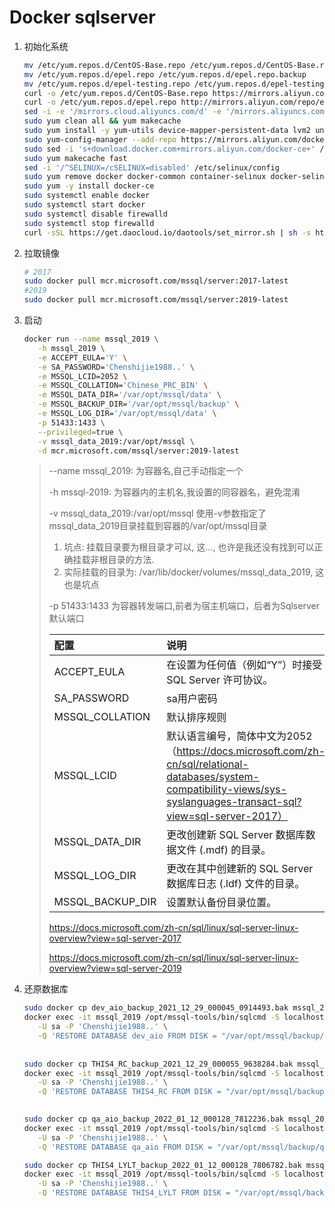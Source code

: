 # Docker sqlserver

1. 初始化系统

   ```bash
   mv /etc/yum.repos.d/CentOS-Base.repo /etc/yum.repos.d/CentOS-Base.repo.backup
   mv /etc/yum.repos.d/epel.repo /etc/yum.repos.d/epel.repo.backup
   mv /etc/yum.repos.d/epel-testing.repo /etc/yum.repos.d/epel-testing.repo.backup
   curl -o /etc/yum.repos.d/CentOS-Base.repo https://mirrors.aliyun.com/repo/Centos-7.repo
   curl -o /etc/yum.repos.d/epel.repo http://mirrors.aliyun.com/repo/epel-7.repo
   sed -i -e '/mirrors.cloud.aliyuncs.com/d' -e '/mirrors.aliyuncs.com/d' /etc/yum.repos.d/CentOS-Base.repo
   sudo yum clean all && yum makecache
   sudo yum install -y yum-utils device-mapper-persistent-data lvm2 unzip zip vim wget net-tools htop nmon 
   sudo yum-config-manager --add-repo https://mirrors.aliyun.com/docker-ce/linux/centos/docker-ce.repo
   sudo sed -i 's+download.docker.com+mirrors.aliyun.com/docker-ce+' /etc/yum.repos.d/docker-ce.repo
   sudo yum makecache fast
   sed -i '/^SELINUX=/cSELINUX=disabled' /etc/selinux/config
   sudo yum remove docker docker-common container-selinux docker-selinux docker-engine
   sudo yum -y install docker-ce
   sudo systemctl enable docker
   sudo systemctl start docker
   sudo systemctl disable firewalld
   sudo systemctl stop firewalld
   curl -sSL https://get.daocloud.io/daotools/set_mirror.sh | sh -s http://f1361db2.m.daocloud.io
   ```

1. 拉取镜像

   ```bash
   # 2017
   sudo docker pull mcr.microsoft.com/mssql/server:2017-latest
   #2019
   sudo docker pull mcr.microsoft.com/mssql/server:2019-latest

2. 启动

   ```bash
   docker run --name mssql_2019 \
      -h mssql_2019 \
      -e ACCEPT_EULA='Y' \
      -e SA_PASSWORD='Chenshijie1988..' \
      -e MSSQL_LCID=2052 \
      -e MSSQL_COLLATION='Chinese_PRC_BIN' \
      -e MSSQL_DATA_DIR='/var/opt/mssql/data' \
      -e MSSQL_BACKUP_DIR='/var/opt/mssql/backup' \
      -e MSSQL_LOG_DIR='/var/opt/mssql/data' \
      -p 51433:1433 \
      --privileged=true \
      -v mssql_data_2019:/var/opt/mssql \
      -d mcr.microsoft.com/mssql/server:2019-latest
   ```
   > --name mssql_2019:  为容器名,自己手动指定一个 
   >
   > -h mssql-2019:  为容器内的主机名,我设置的同容器名，避免混淆
   >
   > -v mssql_data_2019:/var/opt/mssql     使用-v参数指定了mssql_data_2019目录挂载到容器的/var/opt/mssql目录
   >
   > 1. 坑点: 挂载目录要为根目录才可以, 这…,     也许是我还没有找到可以正确挂载非根目录的方法.
   > 2. 实际挂载的目录为: /var/lib/docker/volumes/mssql_data_2019, 这也是坑点
   >
   > -p 51433:1433     为容器转发端口,前者为宿主机端口，后者为Sqlserver默认端口 
   >
   > | 配置             | 说明                                                         |
   > | :--------------- | :----------------------------------------------------------- |
   > | ACCEPT_EULA      | 在设置为任何值（例如“Y”）时接受 SQL Server 许可协议。        |
   > | SA_PASSWORD      | sa用户密码                                                   |
   > | MSSQL_COLLATION  | 默认排序规则                                                 |
   > | MSSQL_LCID       | 默认语言编号，简体中文为2052（https://docs.microsoft.com/zh-cn/sql/relational-databases/system-compatibility-views/sys-syslanguages-transact-sql?view=sql-server-2017） |
   > | MSSQL_DATA_DIR   | 更改创建新 SQL Server 数据库数据文件 (.mdf) 的目录。         |
   > | MSSQL_LOG_DIR    | 更改在其中创建新的 SQL Server 数据库日志 (.ldf) 文件的目录。 |
   > | MSSQL_BACKUP_DIR | 设置默认备份目录位置。                                       |
   >
   > https://docs.microsoft.com/zh-cn/sql/linux/sql-server-linux-overview?view=sql-server-2017
   >
   > https://docs.microsoft.com/zh-cn/sql/linux/sql-server-linux-overview?view=sql-server-2019
   
4. 还原数据库

   ```bash
   sudo docker cp dev_aio_backup_2021_12_29_000045_0914493.bak mssql_2019:/var/opt/mssql/backup
   docker exec -it mssql_2019 /opt/mssql-tools/bin/sqlcmd -S localhost \
      -U sa -P 'Chenshijie1988..' \
      -Q 'RESTORE DATABASE dev_aio FROM DISK = "/var/opt/mssql/backup/dev_aio_backup_2022_03_01_000151_5341516.bak" WITH MOVE "his_dev_ipt_202011210" TO  "/var/opt/mssql/data/dev_aio_20220301.mdf", MOVE "his_dev_ipt_202011210_log" TO "/var/opt/mssql/data/dev_aio_20220301_log.mdf"'
      
      
   sudo docker cp THIS4_RC_backup_2021_12_29_000055_9638284.bak mssql_2019:/var/opt/mssql/backup
   docker exec -it mssql_2019 /opt/mssql-tools/bin/sqlcmd -S localhost \
      -U sa -P 'Chenshijie1988..' \
      -Q 'RESTORE DATABASE THIS4_RC FROM DISK = "/var/opt/mssql/backup/THIS4_RC_backup_2021_12_29_000055_9638284.bak" WITH MOVE "SAMPLE_Data" TO  "/var/opt/mssql/data/THIS4_RC.mdf", MOVE "SAMPLE_Log" TO "/var/opt/mssql/data/THIS4_RC_log.mdf"'
      
   
   sudo docker cp qa_aio_backup_2022_01_12_000128_7812236.bak mssql_2019:/var/opt/mssql/backup
   docker exec -it mssql_2019 /opt/mssql-tools/bin/sqlcmd -S localhost \
      -U sa -P 'Chenshijie1988..' \
      -Q 'RESTORE DATABASE qa_aio FROM DISK = "/var/opt/mssql/backup/qa_aio_backup_2022_01_12_000128_7812236.bak" WITH MOVE "his_dev_ipt_202011210" TO  "/var/opt/mssql/data/qa_aio.mdf", MOVE "his_dev_ipt_202011210_log" TO "/var/opt/mssql/data/qa_aio_log.mdf"'
   
   sudo docker cp THIS4_LYLT_backup_2022_01_12_000128_7806782.bak mssql_2019:/var/opt/mssql/backup
   docker exec -it mssql_2019 /opt/mssql-tools/bin/sqlcmd -S localhost \
      -U sa -P 'Chenshijie1988..' \
      -Q 'RESTORE DATABASE THIS4_LYLT FROM DISK = "/var/opt/mssql/backup/THIS4_LYLT_backup_2022_01_12_000128_7806782.bak" WITH MOVE "SAMPLE_Data" TO  "/var/opt/mssql/data/THIS4_LYLT.mdf", MOVE "SAMPLE_Log" TO "/var/opt/mssql/data/THIS4_LYLT_log.mdf"'
   ```
   
   

